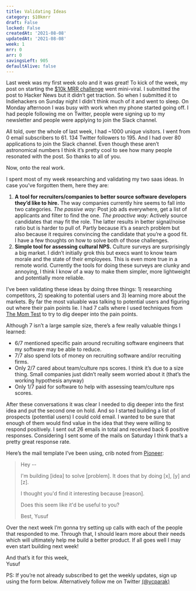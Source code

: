 ```yaml
---
title: Validating Ideas
category: $10kmrr
draft: False
locked: False
createdAt: '2021-08-08'
updatedAt: '2021-08-08'
week: 1
mrr: 0
arr: 0
savingsLeft: 905
defaultAlive: false
---
```


Last week was my first week solo and it was great! To kick of the week, my post on starting the [$10k MRR challenge](/10kmrr) went mini-viral. I submitted the post to Hacker News but it didn’t get traction. So when I submitted it to Indiehackers on Sunday night I didn’t think much of it and went to sleep. On Monday afternoon I was busy with work when my phone started going off. I had people following me on Twitter, people were signing up to my newsletter and people were applying to join the Slack channel.

All told, over the whole of last week, I had ~1000 unique visitors. I went from 0 email subscribers to 61. 134 Twitter followers to 195. And I had over 80 applications to join the Slack channel. Even though these aren’t astronomical numbers I think it’s pretty cool to see how many people resonated with the post. So thanks to all of you.

Now, onto the real work.

I spent most of my week researching and validating my two saas ideas. In case you’ve forgotten them, here they are:

1. **A tool for recruiters/companies to better source software developers they’d like to hire.** The way companies currently hire seems to fall into two categories. _The passive way:_ Post job ads everywhere, get a list of applicants and filter to find the one. _The proactive way:_ Actively source candidates that may fit the role. The latter results in better signal/noise ratio but is harder to pull of. Partly because it’s a search problem but also because it requires convincing the candidate that you’re a good fit. I have a few thoughts on how to solve both of those challenges.
2. **Simple tool for assessing cultural NPS.** Culture surveys are surprisingly a big market. I didn’t initially grok this but execs want to know team morale and the state of their employees. This is even more true in a remote world. Currently the tools for doing these surveys are clunky and annoying, I think I know of a way to make them simpler, more lightweight and potentially more reliable.

I’ve been validating these ideas by doing three things: 1) researching competitors, 2) speaking to potential users and 3) learning more about the markets. By far the most valuable was talking to potential users and figuring out where their pain points lie. I had 7 calls where I used techniques from [The Mom Test](http://momtestbook.com/) to try to dig deeper into the pain points.

Although 7 isn’t a large sample size, there’s a few really valuable things I learned:

- 6/7 mentioned specific pain around recruiting software engineers that my software may be able to reduce.
- 7/7 also spend lots of money on recruiting software and/or recruiting firms.
- Only 2/7 cared about team/culture nps scores. I think it’s due to a size thing. Small companies just didn’t really seem worried about it (that’s the working hypothesis anyway)
- Only 1/7 paid for software to help with assessing team/culture nps scores.

After these conversations it was clear I needed to dig deeper into the first idea and put the second one on hold. And so I started building a list of prospects (potential users) I could cold email. I wanted to be sure that enough of them would find value in the idea that they were willing to respond positively. I sent out 26 emails in total and received back 6 positive responses. Considering I sent some of the mails on Saturday I think that’s a pretty great response rate.

Here’s the mail template I’ve been using, crib noted from [Pioneer](https://www.pioneer.app/launcher):

> Hey --
>
> I'm building [idea] to solve [problem]. It does that by doing [x], [y] and [z].
>
> I thought you'd find it interesting because [reason].
>
> Does this seem like it'd be useful to you?
>
> Best,
> Yusuf

Over the next week I’m gonna try setting up calls with each of the people that responded to me. Through that, I should learn more about their needs which will ultimately help me build a better product. If all goes well I may even start building next week!

And that’s it for this week, <br />
Yusuf

PS: If you’re not already subscribed to get the weekly updates, sign up using the form below. Alternatively follow me on Twitter [(@ycparak)](https://twitter.com/ycparak)
<newsletter />
